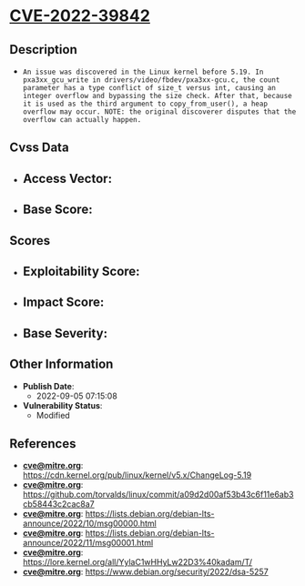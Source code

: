 
# [CVE-2022-39842](https://cdn.kernel.org/pub/linux/kernel/v5.x/ChangeLog-5.19)

## Description

- `An issue was discovered in the Linux kernel before 5.19. In pxa3xx_gcu_write in drivers/video/fbdev/pxa3xx-gcu.c, the count parameter has a type conflict of size_t versus int, causing an integer overflow and bypassing the size check. After that, because it is used as the third argument to copy_from_user(), a heap overflow may occur. NOTE: the original discoverer disputes that the overflow can actually happen.`

## Cvss Data

- **Access Vector**:
  - 
- **Base Score**:
  - 

## Scores

- **Exploitability Score**:
  - 
- **Impact Score**:
  - 
- **Base Severity**:
  - 

## Other Information

- **Publish Date**:
  - 2022-09-05 07:15:08
- **Vulnerability Status**:
  - Modified

## References

- **cve@mitre.org**: https://cdn.kernel.org/pub/linux/kernel/v5.x/ChangeLog-5.19
- **cve@mitre.org**: https://github.com/torvalds/linux/commit/a09d2d00af53b43c6f11e6ab3cb58443c2cac8a7
- **cve@mitre.org**: https://lists.debian.org/debian-lts-announce/2022/10/msg00000.html
- **cve@mitre.org**: https://lists.debian.org/debian-lts-announce/2022/11/msg00001.html
- **cve@mitre.org**: https://lore.kernel.org/all/YylaC1wHHyLw22D3%40kadam/T/
- **cve@mitre.org**: https://www.debian.org/security/2022/dsa-5257
